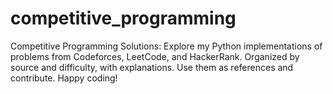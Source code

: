 # competitive_programming
Competitive Programming Solutions: Explore my Python implementations of problems from Codeforces, LeetCode, and HackerRank. Organized by source and difficulty, with explanations. Use them as references and contribute. Happy coding!
